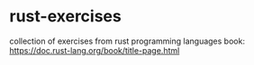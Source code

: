 # rust-exercises
collection of exercises from rust programming languages book: https://doc.rust-lang.org/book/title-page.html

